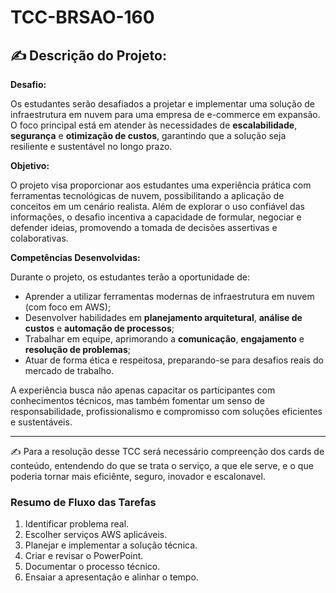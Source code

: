 # TCC-BRSAO-160

## ✍️ Descrição do Projeto:

**Desafio:**

Os estudantes serão desafiados a projetar e implementar uma solução de infraestrutura em nuvem para uma empresa de e-commerce em expansão. O foco principal está em atender às necessidades de **escalabilidade**, **segurança** e **otimização de custos**, garantindo que a solução seja resiliente e sustentável no longo prazo.

**Objetivo:**

O projeto visa proporcionar aos estudantes uma experiência prática com ferramentas tecnológicas de nuvem, possibilitando a aplicação de conceitos em um cenário realista. Além de explorar o uso confiável das informações, o desafio incentiva a capacidade de formular, negociar e defender ideias, promovendo a tomada de decisões assertivas e colaborativas.

**Competências Desenvolvidas:**

Durante o projeto, os estudantes terão a oportunidade de:

- Aprender a utilizar ferramentas modernas de infraestrutura em nuvem (com foco em AWS);
- Desenvolver habilidades em **planejamento arquitetural**, **análise de custos** e **automação de processos**;
- Trabalhar em equipe, aprimorando a **comunicação**, **engajamento** e **resolução de problemas**;
- Atuar de forma ética e respeitosa, preparando-se para desafios reais do mercado de trabalho.

A experiência busca não apenas capacitar os participantes com conhecimentos técnicos, mas também fomentar um senso de responsabilidade, profissionalismo e compromisso com soluções eficientes e sustentáveis.

---

<aside>
✍️ Para a resolução desse TCC será necessário compreenção dos cards de conteúdo, entendendo do que se trata o serviço, a que ele serve, e o que poderia tornar mais eficiênte, seguro, inovador e escalonavel.

### **Resumo de Fluxo das Tarefas**

1. Identificar problema real.
2. Escolher serviços AWS aplicáveis.
3. Planejar e implementar a solução técnica.
4. Criar e revisar o PowerPoint.
5. Documentar o processo técnico.
6. Ensaiar a apresentação e alinhar o tempo.
</aside>
